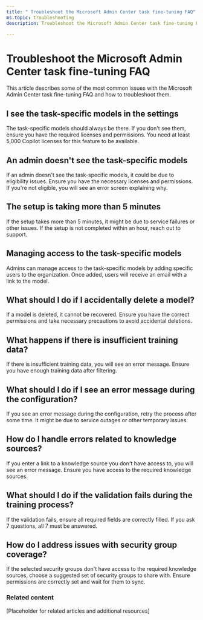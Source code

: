 ```yaml
---
title: " Troubleshoot the Microsoft Admin Center task fine-tuning FAQ"
ms.topic: troubleshooting
description: Troubleshoot the Microsoft Admin Center task fine-tuning FAQ

---
```


# Troubleshoot the Microsoft Admin Center task fine-tuning FAQ

This article describes some of the most common issues with the Microsoft Admin Center task fine-tuning FAQ and how to troubleshoot them.

## I see the task-specific models in the settings

The task-specific models should always be there. If you don't see them, ensure you have the required licenses and permissions. You need at least 5,000 Copilot licenses for this feature to be available.

## An admin doesn't see the task-specific models

If an admin doesn't see the task-specific models, it could be due to eligibility issues. Ensure you have the necessary licenses and permissions. If you're not eligible, you will see an error screen explaining why.

## The setup is taking more than 5 minutes

If the setup takes more than 5 minutes, it might be due to service failures or other issues. If the setup is not completed within an hour, reach out to support.

## Managing access to the task-specific models

Admins can manage access to the task-specific models by adding specific users to the organization. Once added, users will receive an email with a link to the model.

## What should I do if I accidentally delete a model?

If a model is deleted, it cannot be recovered. Ensure you have the correct permissions and take necessary precautions to avoid accidental deletions.

## What happens if there is insufficient training data?

If there is insufficient training data, you will see an error message. Ensure you have enough training data after filtering.

## What should I do if I see an error message during the configuration?

If you see an error message during the configuration, retry the process after some time. It might be due to service outages or other temporary issues.

## How do I handle errors related to knowledge sources?

If you enter a link to a knowledge source you don't have access to, you will see an error message. Ensure you have access to the required knowledge sources.

## What should I do if the validation fails during the training process?

If the validation fails, ensure all required fields are correctly filled. If you ask 7 questions, all 7 must be answered.

## How do I address issues with security group coverage?
If the selected security groups don't have access to the required knowledge sources, choose a suggested set of security groups to share with. Ensure permissions are correctly set and wait for them to sync.

### Related content
[Placeholder for related articles and additional resources]



